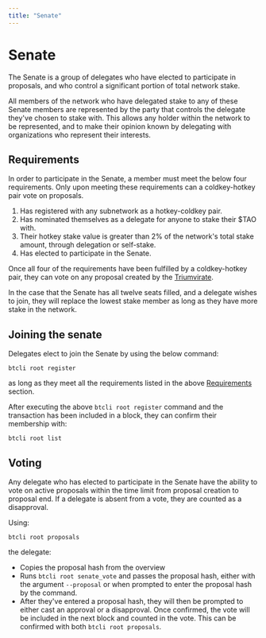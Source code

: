 ```yaml
---
title: "Senate"
---
```


# Senate

The Senate is a group of delegates who have elected to participate in proposals, and who control a significant portion of total network stake. 

All members of the network who have delegated stake to any of these Senate members are represented by the party that controls the delegate they've chosen to stake with. This allows any holder within the network to be represented, and to make their opinion known by delegating with organizations who represent their interests.

## Requirements

In order to participate in the Senate, a member must meet the below four requirements. Only upon meeting these requirements can a coldkey-hotkey pair vote on proposals.

1. Has registered with any subnetwork as a hotkey-coldkey pair.
2. Has nominated themselves as a delegate for anyone to stake their $TAO with.
3. Their hotkey stake value is greater than 2% of the network's total stake amount, through delegation or self-stake.
4. Has elected to participate in the Senate.

Once all four of the requirements have been fulfilled by a coldkey-hotkey pair, they can vote on any proposal created by the [Triumvirate](glossary#triumvirate).

In the case that the Senate has all twelve seats filled, and a delegate wishes to join, they will replace the lowest stake member as long as they have more stake in the network.

## Joining the senate

Delegates elect to join the Senate by using the below command:

```
btcli root register
```
as long as they meet all the requirements listed in the above [Requirements](#requirements) section.

After executing the above `btcli root register` command and the transaction has been included in a block, they can confirm their membership with:
```
btcli root list
```

## Voting

Any delegate who has elected to participate in the Senate have the ability to vote on active proposals within the time limit from proposal creation to proposal end. If a delegate is absent from a vote, they are counted as a disapproval.

Using:
```
btcli root proposals
```
the delegate:
- Copies the proposal hash from the overview
- Runs `btcli root senate_vote` and passes the proposal hash, either with the argument `--proposal` or when prompted to enter the proposal hash by the command. 
- After they've entered a proposal hash, they will then be prompted to either cast an approval or a disapproval. Once confirmed, the vote will be included in the next block and counted in the vote. This can be confirmed with both `btcli root proposals`.